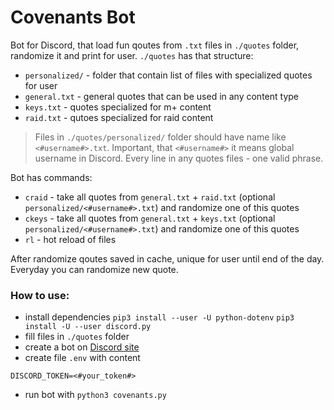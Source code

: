 # Covenants Bot

Bot for Discord, that load fun qoutes from `.txt` files in `./quotes` folder, randomize it and print for user. `./quotes` has that structure: 

- `personalized/` - folder that contain list of files with specialized quotes for user
- `general.txt` - general quotes that can be used in any content type
- `keys.txt` - quotes specialized for m+ content
- `raid.txt` - qutoes specialized for raid content

> Files in `./quotes/personalized/` folder should have name like `<#username#>.txt`. Important, that `<#username#>` it means global username in Discord.
> Every line in any quotes files - one valid phrase. 

Bot has commands:

- `craid` - take all quotes from `general.txt` + `raid.txt` (optional `personalized/<#username#>.txt`) and randomize one of this quotes
- `ckeys` - take all quotes from `general.txt` + `keys.txt` (optional `personalized/<#username#>.txt`) and randomize one of this quotes
- `rl` - hot reload of files

After randomize qoutes saved in cache, unique for user until end of the day. Everyday you can randomize new quote.


### How to use:

- install dependencies `pip3 install --user -U python-dotenv` `pip3 install -U --user discord.py`
- fill files in `./quotes` folder
- create a bot on [Discord site](https://discord.com/developers/applications/)
- create file `.env` with content 

```
DISCORD_TOKEN=<#your_token#>
```

- run bot with `python3 covenants.py`